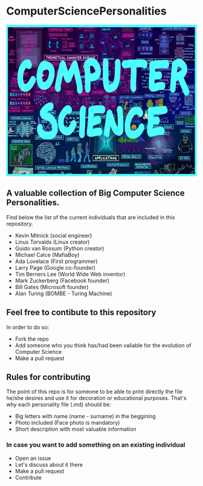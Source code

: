 # ComputerSciencePersonalities

<img src="images/computerscience.png" width="700" height="400" />

## A valuable collection of Big Computer Science Personalities. 
Find below the list of the current individuals that are included in this repository.

* Kevin Mitnick (social engineer)
* Linus Torvalds (Linux creator) 
* Guido van Rossum (Python creator)
* Michael Calce (MafiaBoy)
* Ada Lovelace (First programmer) 
* Larry Page (Google co-founder)
* Tim Berners Lee (World Wide Web inventor)
* Mark Zuckerberg (Facebook founder)
* Bill Gates (Microsoft founder)
* Alan Turing (BOMBE - Turing Machine)

## Feel free to contibute to this repository
In order to do so:
* Fork the repo
* Add someone who you think has/had been valiable for the evolution of Computer Science
* Make a pull request

## Rules for contributing 
The point of this repo is for someone to be able to print directly the file he/she desires and use it for decoration or educational purposes. That's why each personality file (.md) should be:
* Big letters with name (name - surname) in the beggining
* Photo included (Face photo is mandatory)
* Short description with most valuable information

### In case you want to add something on an existing individual
* Open an issue
* Let's discuss about it there
* Make a pull request
* Contribute

